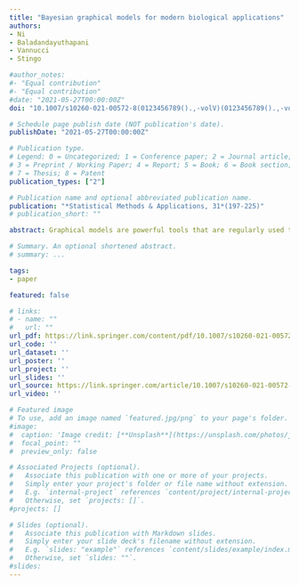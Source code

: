 ```yaml
---
title: "Bayesian graphical models for modern biological applications"
authors:
- Ni
- Baladandayuthapani
- Vannucci
- Stingo

#author_notes:
#- "Equal contribution"
#- "Equal contribution"
#date: "2021-05-27T00:00:00Z"
doi: "10.1007/s10260-021-00572-8(0123456789().,-volV)(0123456789().,-volV)"

# Schedule page publish date (NOT publication's date).
publishDate: "2021-05-27T00:00:00Z"

# Publication type.
# Legend: 0 = Uncategorized; 1 = Conference paper; 2 = Journal article;
# 3 = Preprint / Working Paper; 4 = Report; 5 = Book; 6 = Book section;
# 7 = Thesis; 8 = Patent
publication_types: ["2"]

# Publication name and optional abbreviated publication name.
publication: "*Statistical Methods & Applications, 31*(197-225)"
# publication_short: ""

abstract: Graphical models are powerful tools that are regularly used to investigate complex dependence structures in high-throughput biomedical datasets. They allow for holistic, systems-level view of the various biological processes, for intuitive and rigorous understanding and interpretations. In the context of large networks, Bayesian approaches are particularly suitable because it encourages sparsity of the graphs, incorporate prior information, and most importantly account for uncertainty in the graph structure. These features are particularly important in applications with limited sample size, including genomics and imaging studies. In this paper, we review several recently developed techniques for the analysis of large networks under non-standard settings, including but not limited to, multiple graphs for data observed from multiple related subgroups, graphical regression approaches used for the analysis of networks that change with covariates, and other complex sampling and structural settings. We also illustrate the practical utility of some of these methods using examples in cancer genomics and neuroimaging.

# Summary. An optional shortened abstract.
# summary: ...

tags:
- paper

featured: false

# links:
# - name: ""
#   url: ""
url_pdf: https://link.springer.com/content/pdf/10.1007/s10260-021-00572-8.pdf
url_code: ''
url_dataset: ''
url_poster: ''
url_project: ''
url_slides: ''
url_source: https://link.springer.com/article/10.1007/s10260-021-00572-8
url_video: ''

# Featured image
# To use, add an image named `featured.jpg/png` to your page's folder. 
#image:
#  caption: 'Image credit: [**Unsplash**](https://unsplash.com/photos/jdD8gXaTZsc)'
#  focal_point: ""
#  preview_only: false

# Associated Projects (optional).
#   Associate this publication with one or more of your projects.
#   Simply enter your project's folder or file name without extension.
#   E.g. `internal-project` references `content/project/internal-project/index.md`.
#   Otherwise, set `projects: []`.
#projects: []

# Slides (optional).
#   Associate this publication with Markdown slides.
#   Simply enter your slide deck's filename without extension.
#   E.g. `slides: "example"` references `content/slides/example/index.md`.
#   Otherwise, set `slides: ""`.
#slides:
---
```

